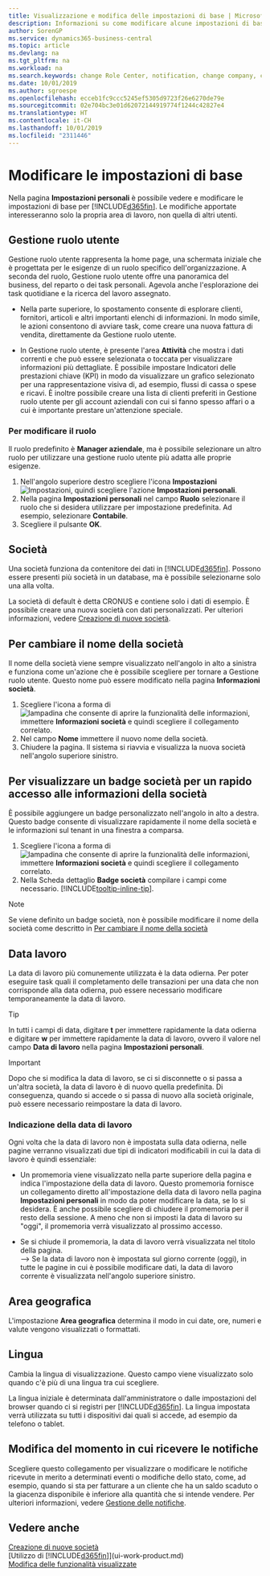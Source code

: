 ```yaml
---
title: Visualizzazione e modifica delle impostazioni di base | Microsoft Docs
description: Informazioni su come modificare alcune impostazioni di base, ad esempio, la Gestione ruolo utente, la società o la data di lavoro.
author: SorenGP
ms.service: dynamics365-business-central
ms.topic: article
ms.devlang: na
ms.tgt_pltfrm: na
ms.workload: na
ms.search.keywords: change Role Center, notification, change company, change work date
ms.date: 10/01/2019
ms.author: sgroespe
ms.openlocfilehash: ecceb1fc9ccc5245ef5305d9723f26e6270de79e
ms.sourcegitcommit: 02e704bc3e01d62072144919774f1244c42827e4
ms.translationtype: HT
ms.contentlocale: it-CH
ms.lasthandoff: 10/01/2019
ms.locfileid: "2311446"
---
```

# <a name="change-basic-settings"></a>Modificare le impostazioni di base

Nella pagina **Impostazioni personali** è possibile vedere e modificare le impostazioni di base per [!INCLUDE[d365fin](includes/d365fin_md.md)]. Le modifiche apportate interesseranno solo la propria area di lavoro, non quella di altri utenti.  

## <a name="role-center"></a> Gestione ruolo utente
Gestione ruolo utente rappresenta la home page, una schermata iniziale che è progettata per le esigenze di un ruolo specifico dell'organizzazione. A seconda del ruolo, Gestione ruolo utente offre una panoramica del business, del reparto o dei task personali. Agevola anche l'esplorazione dei task quotidiane e la ricerca del lavoro assegnato.

-   Nella parte superiore, lo spostamento consente di esplorare clienti, fornitori, articoli e altri importanti elenchi di informazioni. In modo simile, le azioni consentono di avviare task, come creare una nuova fattura di vendita, direttamente da Gestione ruolo utente.

-   In Gestione ruolo utente, è presente l'area **Attività** che mostra i dati correnti e che può essere selezionata o toccata per visualizzare informazioni più dettagliate. È possibile impostare Indicatori delle prestazioni chiave (KPI) in modo da visualizzare un grafico selezionato per una rappresentazione visiva di, ad esempio, flussi di cassa o spese e ricavi. È inoltre possibile creare una lista di clienti preferiti in Gestione ruolo utente per gli account aziendali con cui si fanno spesso affari o a cui è importante prestare un'attenzione speciale.

### <a name="to-change-the-role"></a>Per modificare il ruolo
Il ruolo predefinito è **Manager aziendale**, ma è possibile selezionare un altro ruolo per utilizzare una gestione ruolo utente più adatta alle proprie esigenze.
1. Nell'angolo superiore destro scegliere l'icona **Impostazioni** ![Impostazioni](media/ui-experience/settings_icon_small.png "icona Impostazioni per Gestione ruolo utente"), quindi scegliere l'azione **Impostazioni personali**.
2. Nella pagina **Impostazioni personali** nel campo **Ruolo** selezionare il ruolo che si desidera utilizzare per impostazione predefinita. Ad esempio, selezionare **Contabile**.
3. Scegliere il pulsante **OK**.

## <a name="company"></a>Società
Una società funziona da contenitore dei dati in [!INCLUDE[d365fin](includes/d365fin_md.md)]. Possono essere presenti più società in un database, ma è possibile selezionarne solo una alla volta.

La società di default è detta CRONUS e contiene solo i dati di esempio. È possibile creare una nuova società con dati personalizzati. Per ulteriori informazioni, vedere [Creazione di nuove società](about-new-company.md).

## <a name="to-change-the-company-name"></a>Per cambiare il nome della società
Il nome della società viene sempre visualizzato nell'angolo in alto a sinistra e funziona come un'azione che è possibile scegliere per tornare a Gestione ruolo utente. Questo nome può essere modificato nella pagina **Informazioni società**.

1. Scegliere l'icona a forma di ![lampadina che consente di aprire la funzionalità delle informazioni](media/ui-search/search_small.png "Informazioni sull'operazione che si desidera eseguire"), immettere **Informazioni società** e quindi scegliere il collegamento correlato.
2. Nel campo **Nome** immettere il nuovo nome della società.
3. Chiudere la pagina. Il sistema si riavvia e visualizza la nuova società nell'angolo superiore sinistro.

## <a name="to-display-a-company-badge-for-quick-access-to-company-information"></a>Per visualizzare un badge società per un rapido accesso alle informazioni della società  
È possibile aggiungere un badge personalizzato nell'angolo in alto a destra. Questo badge consente di visualizzare rapidamente il nome della società e le informazioni sul tenant in una finestra a comparsa.

1. Scegliere l'icona a forma di ![lampadina che consente di aprire la funzionalità delle informazioni](media/ui-search/search_small.png "Informazioni sull'operazione che si desidera eseguire"), immettere **Informazioni società** e quindi scegliere il collegamento correlato.
2. Nella Scheda dettaglio **Badge società** compilare i campi come necessario. [!INCLUDE[tooltip-inline-tip](includes/tooltip-inline-tip_md.md)].

> [!NOTE]
> Se viene definito un badge società, non è possibile modificare il nome della società come descritto in [Per cambiare il nome della società](ui-change-basic-settings.md#to-change-the-company-name)

## <a name="work-date"></a>Data lavoro
La data di lavoro più comunemente utilizzata è la data odierna. Per poter eseguire task quali il completamento delle transazioni per una data che non corrisponde alla data odierna, può essere necessario modificare temporaneamente la data di lavoro.

> [!TIP]  
> In tutti i campi di data, digitare **t** per immettere rapidamente la data odierna e digitare **w** per immettere rapidamente la data di lavoro, ovvero il valore nel campo **Data di lavoro** nella pagina **Impostazioni personali**.

> [!IMPORTANT]  
>  Dopo che si modifica la data di lavoro, se ci si disconnette o si passa a un'altra società, la data di lavoro è di nuovo quella predefinita. Di conseguenza, quando si accede o si passa di nuovo alla società originale, può essere necessario reimpostare la data di lavoro.

### <a name="work-date-indication"></a>Indicazione della data di lavoro
Ogni volta che la data di lavoro non è impostata sulla data odierna, nelle pagine verranno visualizzati due tipi di indicatori modificabili in cui la data di lavoro è quindi essenziale:

- Un promemoria viene visualizzato nella parte superiore della pagina e indica l'impostazione della data di lavoro. Questo promemoria fornisce un collegamento diretto all'impostazione della data di lavoro nella pagina **Impostazioni personali** in modo da poter modificare la data, se lo si desidera. È anche possibile scegliere di chiudere il promemoria per il resto della sessione. A meno che non si imposti la data di lavoro su "oggi", il promemoria verrà visualizzato al prossimo accesso.

- Se si chiude il promemoria, la data di lavoro verrà visualizzata nel titolo della pagina.  
--> Se la data di lavoro non è impostata sul giorno corrente (oggi), in tutte le pagine in cui è possibile modificare dati, la data di lavoro corrente è visualizzata nell'angolo superiore sinistro.

## <a name="region"></a> Area geografica

L'impostazione **Area geografica** determina il modo in cui date, ore, numeri e valute vengono visualizzati o formattati.

## <a name="language"></a> Lingua
Cambia la lingua di visualizzazione. Questo campo viene visualizzato solo quando c'è più di una lingua tra cui scegliere.

La lingua iniziale è determinata dall'amministratore o dalle impostazioni del browser quando ci si registri per [!INCLUDE[d365fin](includes/d365fin_md.md)]. La lingua impostata verrà utilizzata su tutti i dispositivi dai quali si accede, ad esempio da telefono o tablet.

## <a name="changing-when-i-receive-notifications"></a>Modifica del momento in cui ricevere le notifiche
Scegliere questo collegamento per visualizzare o modificare le notifiche ricevute in merito a determinati eventi o modifiche dello stato, come, ad esempio, quando si sta per fatturare a un cliente che ha un saldo scaduto o la giacenza disponibile è inferiore alla quantità che si intende vendere. Per ulteriori informazioni, vedere [Gestione delle notifiche](ui-smart-notifications.md).

## <a name="see-also"></a>Vedere anche
[Creazione di nuove società](about-new-company.md)  
[Utilizzo di [!INCLUDE[d365fin](includes/d365fin_md.md)]](ui-work-product.md)  
[Modifica delle funzionalità visualizzate](ui-experiences.md)  
